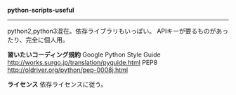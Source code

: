 __python-scripts-useful__ 
***
python2,python3混在。依存ライブラリもいっぱい。
APIキーが要るものがあったり、完全に個人用。

__習いたいコーディング規約__
Google Python Style Guide <http://works.surgo.jp/translation/pyguide.html> 
PEP8 <http://oldriver.org/python/pep-0008j.html> 

__ライセンス__
依存ライセンスに従う。

